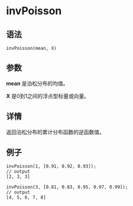 # invPoisson

## 语法

`invPoisson(mean, X)`

## 参数

**mean** 是泊松分布的均值。

**X** 是0到1之间的浮点型标量或向量。

## 详情

返回泊松分布的累计分布函数的逆函数值。

## 例子

```
invPoisson(1, [0.91, 0.92, 0.93]);
// output
[2, 3, 3]

invPoisson(3, [0.81, 0.83, 0.95, 0.97, 0.99]);
// output
[4, 5, 6, 7, 8]
```

